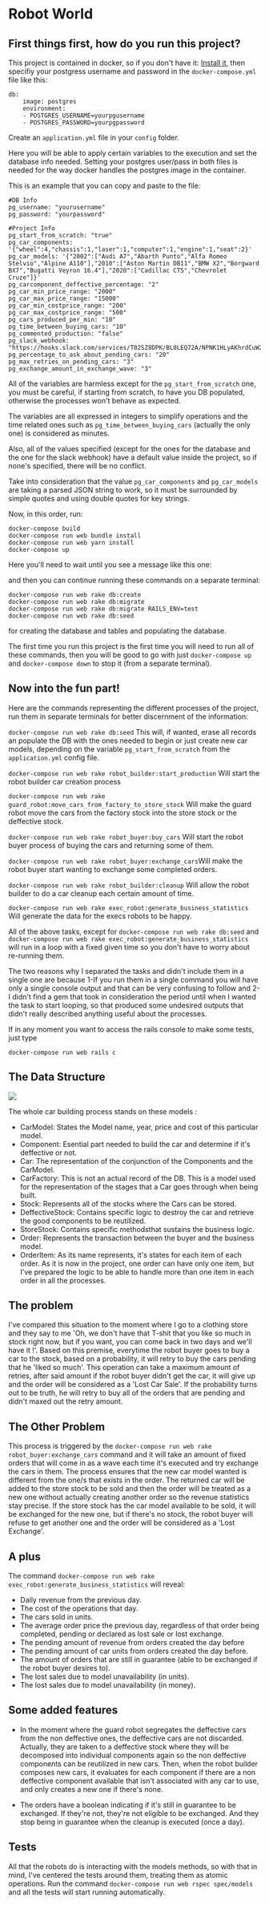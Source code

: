 # Robot World


## First things first, how do you run this project?


This project is contained in docker, so if you don't have it: [Install it](https://docs.docker.com/get-docker/), then specifiy your postgress username and password in the `docker-compose.yml` file like this:

    db:
        image: postgres
        environment:
        - POSTGRES_USERNAME=yourpgusername
        - POSTGRES_PASSWORD=yourpgpassword

Create an `application.yml` file in your `config` folder.

Here you will be able to apply certain variables to the execution and set the database info needed. Setting your postgres user/pass in both files is needed for the way docker handles the postgres image in the container.

This is an example that you can copy and paste to the file:

    #DB Info
    pg_username: "yourusername"
    pg_password: "yourpassword"

    #Project Info
    pg_start_from_scratch: "true"
    pg_car_components: '{"wheel":4,"chassis":1,"laser":1,"computer":1,"engine":1,"seat":2}'
    pg_car_models: '{"2002":["Audi A7","Abarth Punto","Alfa Romeo Stelvio","Alpine A110"],"2010":["Aston Martin DB11","BMW X2","Borgward BX7","Bugatti Veyron 16.4"],"2020":["Cadillac CTS","Chevrolet Cruze"]}'
    pg_carcomponent_deffective_percentage: "2"
    pg_car_min_price_range: "2000"
    pg_car_max_price_range: "15000"
    pg_car_min_costprice_range: "200"
    pg_car_max_costprice_range: "500"
    pg_cars_produced_per_min: "10"
    pg_time_between_buying_cars: "10"
    pg_commented_production: "false"
    pg_slack_webhook: "https://hooks.slack.com/services/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"
    pg_percentage_to_ask_about_pending_cars: "20"
    pg_max_retries_on_pending_cars: "3"
    pg_exchange_amount_in_exchange_wave: "3"


All of the variables are harmless except for the `pg_start_from_scratch` one, you must be careful, if starting from scratch, to have you DB populated, otherwise the processes won't behave as expected.

The variables are all expressed in integers to simplify operations and the time related ones such as `pg_time_between_buying_cars` (actually the only one) is considered as minutes.

Also, all of the values specified (except for the ones for the database and the one for the slack webhook) have a default value inside the project, so if none's specified, there will be no conflict.

Take into consideration that the value `pg_car_components` and `pg_car_models` are taking a parsed JSON string to work, so it must be surrounded by simple quotes and using double quotes for key strings.

Now, in this order, run:

    docker-compose build
    docker-compose run web bundle install
    docker-compose run web yarn install
    docker-compose up

Here you'll need to wait until you see a message like this one:



and then you can continue running these commands on a separate terminal:

    docker-compose run web rake db:create
    docker-compose run web rake db:migrate
    docker-compose run web rake db:migrate RAILS_ENV=test
    docker-compose run web rake db:seed
    

for creating the database and tables and populating the database.


The first time you run this project is the first time you will need to run all of these commands, then you will be good to go with just `docker-compose up` and `docker-compose down` to stop it (from a separate terminal).

## Now into the fun part!

Here are the commands representing the different processes of the project, run them in separate terminals for better discernment of the information:


`docker-compose run web rake db:seed` This will, if wanted, erase all records an populate the DB with the ones needed to begin or just create new car models, depending on the variable `pg_start_from_scratch` from the `application.yml` config file.

`docker-compose run web rake robot_builder:start_production` Will start the robot builder car creation process

`docker-compose run web rake guard_robot:move_cars_from_factory_to_store_stock` Will make the guard robot move the cars from the factory stock into the store stock or the deffective stock.

`docker-compose run web rake robot_buyer:buy_cars` Will start the robot buyer process of buying the cars and returning some of them.

`docker-compose run web rake robot_buyer:exchange_cars`Will make the robot buyer start wanting to exchange some completed orders.

`docker-compose run web rake robot_builder:cleanup` Will allow the robot builder to do a car cleanup each certain amount of time.

`docker-compose run web rake exec_robot:generate_business_statistics` Will generate the data for the execs robots to be happy.

All of the above tasks, except for `docker-compose run web rake db:seed` and `docker-compose run web rake exec_robot:generate_business_statistics` will run in a loop with a fixed given time so you don't have to worry about re-running them.

The two reasons why I separated the tasks and didn't include them in a single one are because 1-If you run them in a single command you will have only a single console output and that can be very confusing to follow and 2-I didn't find a gem that took in consideration the period until when I wanted the task to start looping, so that produced some undesired outputs that didn't really described anything useful about the processes.

If in any moment you want to access the rails console to make some tests, just type

    docker-compose run web rails c

## The Data Structure

<img src='./public/robot-world-UML.png'>

The whole car building process stands on these models :

+ CarModel: States the Model name, year, price and cost of this particular model.
+ Component: Esential part needed to build the car and determine if it's deffective or not.
+ Car: The representation of the conjunction of the Components and the CarModel.
+ CarFactory: This is not an actual record of the DB. This is a model used for the representation of the stages that a Car goes through when being built.
+ Stock: Represents all of the stocks where the Cars can be stored.
+ DeffectiveStock: Contains specific logic to destroy the car and retrieve the good components to be reutilized.
+ StoreStock: Contains specific methodsthat sustains the business logic.
+ Order: Represents the transaction between the buyer and the business model.
+ OrderItem: As its name represents, it's states for each item of each order. As it is now in the project, one order can have only one item, but I've prepared the logic to be able to handle more than one item in each order in all the processes.

## The problem

I've compared this situation to the moment where I go to a clothing store and they say to me 'Oh, we don't have that T-shit that you like so much in stock right now, but if you want, you can come back in two days and we'll have it !'.
Based on this premise, everytime the robot buyer goes to buy a car to the stock, based on a probability, it will retry to buy the cars pending that he 'liked so much'. This operation can take a maximum amount of retries, after said amount if the robot buyer didn't get the car, it will give up and the order will be considered as a 'Lost Car Sale'. If the probability turns out to be truth, he will retry to buy all of the orders that are pending and didn't maxed out the retry amount.

## The Other Problem

This process is triggered by the `docker-compose run web rake robot_buyer:exchange_cars` command and it will take an amount of fixed orders that will come in as a wave each time it's executed and try exchange the cars in them. The process ensures that the new car model wanted is different from the one/s that exists in the order.
The returned car will be added to the store stock to be sold and then the order will be treated as a new one without actually creating another order so the revenue statistics stay precise.
If the store stock has the car model available to be sold, it will be exchanged for the new one, but if there's no stock, the robot buyer will refuse to get another one and the order will be considered as a 'Lost Exchange'.

## A plus

The command `docker-compose run web rake exec_robot:generate_business_statistics` will reveal:
+ Daily revenue from the previous day.
+ The cost of the operations that day.
+ The cars sold in units.
+ The average order price the previous day, regardless of that order being completed, pending or declared as lost sale or lost exchange.
+ The pending amount of revenue from orders created the day before
+ The pending amount of car units from orders created the day before.
+ The amount of orders that are still in guarantee (able to be exchanged if the robot buyer desires to).
+ The lost sales due to model unavailability (in units).
+ The lost sales due to model unavailability (in money).

## Some added features

+ In the moment where the guard robot segregates the deffective cars from the non deffective ones, the deffective cars are not discarded. Actually, they are taken to a deffective stock where they will be decomposed into individual components again so the non deffective components can be reutilized in new cars. Then, when the robot builder composes new cars, it evaluates for each component if there are a non deffective component available that isn't associated with any car to use, and only creates a new one if there's none.

+ The orders have a boolean indicating if it's still in guarantee to be exchanged. If they're not, they're not eligible to be exchanged. And they stop being in guarantee when the cleanup is executed (once a day).

## Tests

All that the robots do is interacting with the models methods, so with that in mind, I've centered the tests around them, treating them as atomic operations.
Run the command `docker-compose run web rspec spec/models` and all the tests will start running automatically.